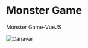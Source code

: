 # Monster Game
 Monster Game-VueJS
 
![Canavar](https://user-images.githubusercontent.com/99497565/206270415-20986bbe-72e0-4ba2-aa83-f8e34d928ecb.jpg)
